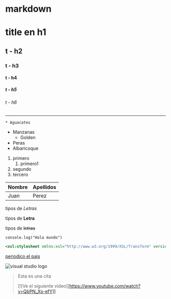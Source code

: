 # markdown 

<!-- Encabezado -->
# title en h1
## t - h2
### t - h3
#### t - h4
##### t - h5
###### t - h6
<!-- Linea de separacion -->
--- 
<!-- Listas desordenadas -->

    * Aguacates
* Manzanas 
    * Golden
* Peras
* Albaricoque

<!-- Listas ordenadas -->

1. primero
    1. primero1
2. segundo
3. tercero

<!-- Tablas -->

| Nombre|Apellidos|
|-------|---------|
| Juan  | Perez   |

<!-- Formatos de textos (tipos de letras) -->

tipos de *Letras*

tipos de **Letra**

tipos de ~~letras~~

<!-- Generar una linea de código -->

`console.log("Hola mundo")`

``` xml
<xsl:stylesheet xmlns:xsl="http://www.w3.org/1999/XSL/Transform" version="1.0">
```

<!-- Acceso a paginas web -->

[periodico el pais](https://elpais.es)

<!-- Imagenes -->

![visual studio logo](https://upload.wikimedia.org/wikipedia/commons/thumb/9/9a/Visual_Studio_Code_1.35_icon.svg/2048px-Visual_Studio_Code_1.35_icon.svg.png "Visual Studio Logo")

<!-- Citas -->

> Esta es una cita
>
> [![Ve el siguiente video][https://www.youtube.com/watch?v=QbPN_Xs-efY]]

